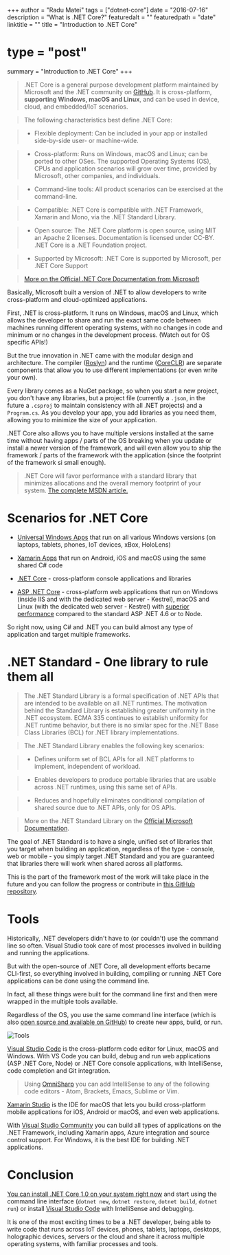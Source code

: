 +++
author = "Radu Matei"
tags = ["dotnet-core"]
date = "2016-07-16"
description = "What is .NET Core?"
featuredalt = ""
featuredpath = "date"
linktitle = ""
title = "Introduction to .NET Core"
# type = "post"
summary = "Introduction to .NET Core"
+++

>.NET Core is a general purpose development platform maintained by Microsoft and the .NET community on [GitHub](https://github.com/dotnet). It is cross-platform, **supporting Windows, macOS and Linux**, and can be used in device, cloud, and embedded/IoT scenarios.

>The following characteristics best define .NET Core:

> - Flexible deployment: Can be included in your app or installed side-by-side user- or machine-wide.

> - Cross-platform: Runs on Windows, macOS and Linux; can be ported to other OSes. The supported Operating Systems (OS), CPUs and application scenarios will grow over time, provided by Microsoft, other companies, and individuals.

> - Command-line tools: All product scenarios can be exercised at the command-line.

> - Compatible: .NET Core is compatible with .NET Framework, Xamarin and Mono, via the .NET Standard Library.

> - Open source: The .NET Core platform is open source, using MIT an  Apache 2 licenses. Documentation is licensed under CC-BY. .NET Core is a .NET Foundation project.

> - Supported by Microsoft: .NET Core is supported by Microsoft, per .NET Core Support

> [More on the Official .NET Core Documentation from Microsoft](https://docs.microsoft.com/en-us/dotnet/articles/core/index)


Basically, Microsoft built a version of .NET to allow developers to write cross-platform and cloud-optimized applications.

First, .NET is cross-platform. It runs on Windows, macOS and Linux, which allows the developer to share and run the exact same code between machines running different operating systems, with no changes in code and minimum or no changes in the development process.
(Watch out for OS specific APIs!)


But the true innovation in .NET came with the modular design and architecture.
The compiler ([Roslyn](https://github.com/dotnet/roslyn)) and the runtime ([CoreCLR](https://github.com/dotnet/coreclr)) are separate components that allow you to use different implementations (or even write your own).

Every library comes as a NuGet package, so when you start a new project, you don't have any libraries, but a project file (currently a `.json`, in the future a `.csproj` to maintain consistency with all .NET projects) and a `Program.cs`.  As you develop your app, you add libraries as you need them, allowing you to minimize the size of your application.

.NET Core also allows you to have multiple versions installed at the same time without having apps / parts of the OS breaking when you update or install a newer version of the framework, and will even allow you to ship the framework / parts of the framework with the application (since the footprint of the framework si small enough).

> .NET Core will favor performance with a standard library that minimizes allocations and the overall memory footprint of your system.
> [The complete MSDN article.](https://msdn.microsoft.com/en-us/magazine/mt694084.aspx)


# Scenarios for .NET Core

- [Universal Windows Apps](https://developer.microsoft.com/en-us/windows/develop/building-universal-windows-apps) that run on all various Windows versions (on laptops, tablets, phones, IoT devices, xBox, HoloLens)

- [Xamarin Apps](https://www.xamarin.com/platform) that run on Android, iOS and macOS using the same shared C# code

- [.NET Core](https://docs.microsoft.com/en-us/dotnet/articles/core/index) - cross-platform console applications and libraries

- [ASP .NET Core](https://docs.asp.net/) - cross-platform web applications that run on Windows (inside IIS and with the dedicated web server - Kestrel), macOS and Linux (with the dedicated web server - Kestrel) with [superior performance](http://web.ageofascent.com/asp-net-core-exeeds-1-15-million-requests-12-6-gbps/) compared to the standard ASP .NET 4.6 or to Node.

So right now, using C# and .NET you can build almost any type of application and target multiple frameworks.


# .NET Standard - One library to rule them all

>The .NET Standard Library is a formal specification of .NET APIs that are intended to be available on all .NET runtimes. The motivation behind the Standard Library is establishing greater uniformity in the .NET ecosystem. ECMA 335 continues to establish uniformity for .NET runtime behavior, but there is no similar spec for the .NET Base Class Libraries (BCL) for .NET library implementations.

>The .NET Standard Library enables the following key scenarios:

> - Defines uniform set of BCL APIs for all .NET platforms to implement, independent of workload.

>- Enables developers to produce portable libraries that are usable across .NET runtimes, using this same set of APIs.

> - Reduces and hopefully eliminates conditional compilation of shared source due to .NET APIs, only for OS APIs.

> More on the .NET Standard Library on the [Official Microsoft Documentation](https://docs.microsoft.com/en-us/dotnet/articles/standard/library).


The goal of .NET Standard is to have a single, unified set of libraries that you target when building an application, regardless of the type - console, web or mobile - you simply target .NET Standard and you are guaranteed that libraries there will work when shared across all platforms.

This is the part of the framework most of the work will take place in the future and you can follow the progress or contribute in [this GitHub repository](https://github.com/dotnet/corefx).

# Tools

Historically, .NET developers didn't have to (or couldn't) use the command line so often. Visual Studio took care of most processes involved in building and running the applications.

But with the open-source of .NET Core, all development efforts became CLI-first, so everything involved in building, compiling or running .NET Core applications can be done using the command line.

In fact, all these things were built for the command line first and then were wrapped in the multiple tools available.

Regardless of the OS, you use the same command line interface (which is also [open source and available on GitHub](https://github.com/dotnet/cli)) to create new apps, build, or run.


![Tools](https://9o6coq.bn1301.livefilestore.com/y3m9rWnsOG_vk6tONR1SWQFdThTblC_-OgmT8LZKbysS2EONc3azyFoPROy9DRCaauouG9HlOUBqk29uFbPK9Q_OPFC7QEyG_KcihlQYolIjnzOwTyhm1m_vI9ck5FfypPYz5mYRUDXW2V_8_Dn8YrvP5vSD88fXwvHKou-pU1PzsA?width=1280&height=720&cropmode=none)

[Visual Studio Code](https://www.visualstudio.com/en-us/products/code-vs.aspx) is the cross-platform code editor for Linux, macOS and Windows. With VS Code you can build, debug and run web applications (ASP .NET Core, Node) or .NET Core console applications, with IntelliSense, code completion and Git integration.

>Using [OmniSharp](http://www.omnisharp.net/) you can add IntelliSense to any of the following code editors - Atom, Brackets, Emacs, Sublime or Vim.

[Xamarin Studio](https://www.xamarin.com/studio) is the IDE for macOS that lets you build cross-platform mobile applications for iOS, Android or macOS, and even web applications.

With [Visual Studio Community](https://www.visualstudio.com/products/visual-studio-community-vs) you can build all types of applications on the .NET Framework, including Xamarin apps, Azure integration and source control support. For Windows, it is the best IDE for building .NET applications.

# Conclusion

[You can install .NET Core 1.0 on your system right now](https://www.microsoft.com/net) and start using the command line interface (`dotnet new`, `dotnet restore`, `dotnet build`, `dotnet run`) or install [Visual Studio Code](https://www.visualstudio.com/en-us/products/code-vs.aspx) with IntelliSense and debugging.


It is one of the most exciting times to be a .NET developer, being able to write code that runs across IoT devices, phones, tablets, laptops, desktops, holographic devices, servers or the cloud and share it across multiple operating systems, with familiar processes and tools.
